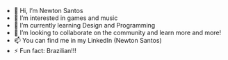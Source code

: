 - 👋 Hi, I’m Newton Santos
- 👀 I’m interested in games and music
- 🌱 I’m currently learning Design and Programming
- 💞️ I’m looking to collaborate on the community and learn more and more!
- 📫 You can find me in my LinkedIn (Newton Santos)
- ⚡ Fun fact: Brazilian!!!

<!---
Newtkk/Newtkk is a ✨ special ✨ repository because its `README.md` (this file) appears on your GitHub profile.
You can click the Preview link to take a look at your changes.
--->
